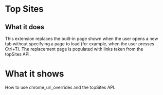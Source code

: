 # Top Sites

## What it does

This extension replaces the built-in page shown when the user opens a new tab without specifying a page to load (for example, when the user presses Ctrl+T). The replacement page is populated with links taken from the topSites API.

# What it shows

How to use chrome_url_overrides and the topSites API.
